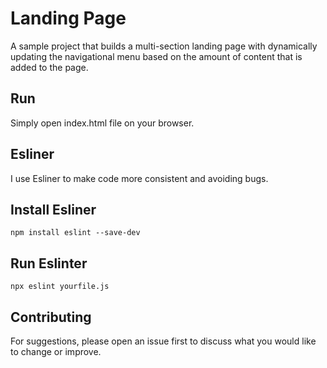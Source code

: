 # Landing Page

A sample project that builds a multi-section landing page with dynamically updating the navigational menu
based on the amount of content that is added to the page.

## Run

Simply open index.html file on your browser.

## Esliner

I use Esliner to make code more consistent and avoiding bugs.

## Install Esliner
```
npm install eslint --save-dev
```

## Run Eslinter
```
npx eslint yourfile.js
```

## Contributing
For suggestions, please open an issue first to discuss what you would like to change or improve.
